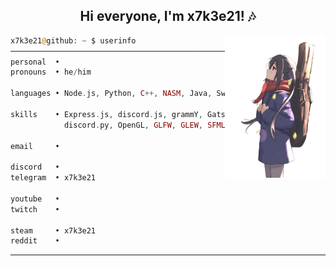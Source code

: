 
<div align="center">
    <h2>Hi everyone, I'm x7k3e21! 🎶</h2>
</div>

<img src="./assets/character.png" width="32%" align="right">

```php
x7k3e21@github: ~ $ userinfo
───────────────────────────────────────────────────────────────
personal  •
pronouns  • he/him 

languages • Node.js, Python, C++, NASM, Java, Swift, GDScript

skills    • Express.js, discord.js, grammY, Gatsby, 
            discord.py, OpenGL, GLFW, GLEW, SFML, LWJGL

email     • 

discord   •
telegram  • x7k3e21

youtube   •
twitch    •

steam     • x7k3e21
reddit    •
```

---
